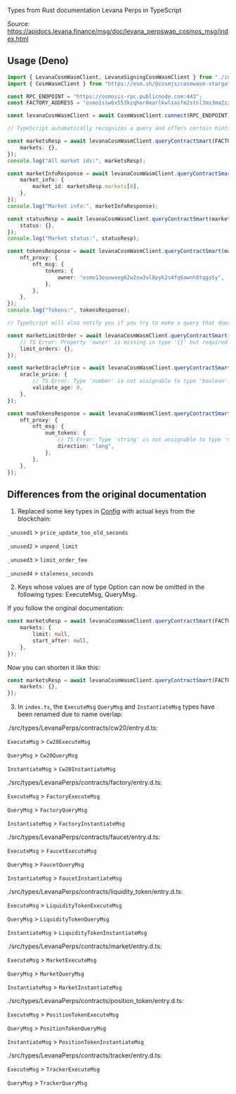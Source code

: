 Types from Rust documentation Levana Perps in TypeScript

Source: https://apidocs.levana.finance/msg/doc/levana_perpswap_cosmos_msg/index.html

## Usage (Deno)

```typescript
import { LevanaCosmWasmClient, LevanaSigningCosmWasmClient } from "./index.ts";
import { CosmWasmClient } from "https://esm.sh/@cosmjs/cosmwasm-stargate@0.32.3";

const RPC_ENDPOINT = "https://osmosis-rpc.publicnode.com:443";
const FACTORY_ADDRESS = "osmo1ssw6x553kzqher0earlkwlxasfm2stnl3ms3ma2zz4tnajxyyaaqlucd45";

const levanaCosmWasmClient = await CosmWasmClient.connect(RPC_ENDPOINT) as LevanaCosmWasmClient;

// TypeScript automatically recognizes a query and offers certain hints and returns the appropriate type for the query

const marketsResp = await levanaCosmWasmClient.queryContractSmart(FACTORY_ADDRESS, {
	markets: {},
});
console.log("All market ids:", marketsResp);

const marketInfoResponse = await levanaCosmWasmClient.queryContractSmart(FACTORY_ADDRESS, {
	market_info: {
		market_id: marketsResp.markets[0],
	},
});
console.log("Market info:", marketInfoResponse);

const statusResp = await levanaCosmWasmClient.queryContractSmart(marketInfoResponse.market_addr, {
	status: {},
});
console.log("Market status:", statusResp);

const tokensResponse = await levanaCosmWasmClient.queryContractSmart(marketInfoResponse.market_addr, {
	nft_proxy: {
		nft_msg: {
			tokens: {
				owner: "osmo13euuwxeg62w2xw3ul8pyk2s4fq6awnh8tqgs5y",
			},
		},
	},
});
console.log("Tokens:", tokensResponse);

// TypeScript will also notify you if you try to make a query that does not exist in the documentation

const marketLimitOrder = await levanaCosmWasmClient.queryContractSmart(marketInfoResponse.market_addr, {
	// TS Error: Property 'owner' is missing in type '{}' but required in type '{ owner: string; start_after?: Option<string> | undefined; limit?: Option<number> | undefined; order?: Option<OrderInMessage> | undefined; }'.
	limit_orders: {},
});

const marketOraclePrice = await levanaCosmWasmClient.queryContractSmart(marketInfoResponse.market_addr, {
	oracle_price: {
		// TS Error: Type 'number' is not assignable to type 'boolean'.
		validate_age: 0,
	},
});

const numTokensResponse = await levanaCosmWasmClient.queryContractSmart(marketInfoResponse.market_addr, {
	nft_proxy: {
		nft_msg: {
			num_tokens: {
				// TS Error: Type 'string' is not assignable to type 'never'.
				direction: "long",
			},
		},
	},
});
```

## Differences from the original documentation

1. Replaced some key types in [Config](https://apidocs.levana.finance/msg/doc/levana_perpswap_cosmos_msg/contracts/market/config/struct.Config.html#structfield._unused1) with actual keys from the blockchain:

`_unused1` > `price_update_too_old_seconds`

`_unused2` > `unpend_limit`

`_unused3` > `limit_order_fee`

`_unused4` > `staleness_seconds`

2. Keys whose values are of type Option can now be omitted in the following types: ExecuteMsg, QueryMsg.

If you follow the original documentation:

```typescript
const marketsResp = await levanaCosmWasmClient.queryContractSmart(FACTORY_ADDRESS, {
	markets: {
		limit: null,
		start_after: null,
	},
});
```

Now you can shorten it like this:

```typescript
const marketsResp = await levanaCosmWasmClient.queryContractSmart(FACTORY_ADDRESS, {
	markets: {},
});
```
3. In `index.ts`, the `ExecuteMsg` `QueryMsg` and `InstantiateMsg` types have been renamed due to name overlap:

./src/types/LevanaPerps/contracts/cw20/entry.d.ts:

`ExecuteMsg` > `Cw20ExecuteMsg`

`QueryMsg` > `Cw20QueryMsg`

`InstantiateMsg` > `Cw20InstantiateMsg`

./src/types/LevanaPerps/contracts/factory/entry.d.ts:

`ExecuteMsg` > `FactoryExecuteMsg`

`QueryMsg` > `FactoryQueryMsg`

`InstantiateMsg` > `FactoryInstantiateMsg`

./src/types/LevanaPerps/contracts/faucet/entry.d.ts:

`ExecuteMsg` > `FaucetExecuteMsg`

`QueryMsg` > `FaucetQueryMsg`

`InstantiateMsg` > `FaucetInstantiateMsg`

./src/types/LevanaPerps/contracts/liquidity_token/entry.d.ts:

`ExecuteMsg` > `LiquidityTokenExecuteMsg`

`QueryMsg` > `LiquidityTokenQueryMsg`

`InstantiateMsg` > `LiquidityTokenInstantiateMsg`

./src/types/LevanaPerps/contracts/market/entry.d.ts:

`ExecuteMsg` > `MarketExecuteMsg`

`QueryMsg` > `MarketQueryMsg`

`InstantiateMsg` > `MarketInstantiateMsg`

./src/types/LevanaPerps/contracts/position_token/entry.d.ts:

`ExecuteMsg` > `PositionTokenExecuteMsg`

`QueryMsg` > `PositionTokenQueryMsg`

`InstantiateMsg` > `PositionTokenInstantiateMsg`

./src/types/LevanaPerps/contracts/tracker/entry.d.ts:

`ExecuteMsg` > `TrackerExecuteMsg`

`QueryMsg` > `TrackerQueryMsg`
